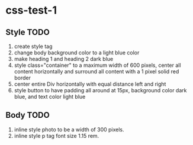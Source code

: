 # css-test-1
## Style TODO
1) create style tag
2) change body background color to a light blue color
3) make heading 1 and heading 2 dark blue
4) style class="container" to a maximum width of 600 pixels, center all content horizontally and surround all content with a 1 pixel solid red border
5) center entire Div horizontally with equal distance left and right
6) style button to have padding all around at 15px, background color dark blue, and text color light blue

## Body TODO
1) inline style photo to be a width of 300 pixels.
2) inline style p tag font size 1.15 rem.
